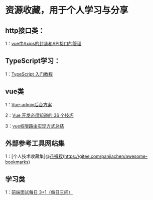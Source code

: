 # 资源收藏，用于个人学习与分享

## http接口类：
  1：[vue中Axios的封装和API接口的管理](https://juejin.im/post/5b55c118f265da0f6f1aa354)
## TypeScript学习：
  1：[TypeScript 入门教程](https://github.com/xcatliu/typescript-tutorial/blob/master/README.md)
## vue类
  1：[Vue-admin后台方案](https://github.com/PanJiaChen/vue-element-admin/blob/master/README.zh-CN.md)
  
  2：[Vue 开发必须知道的 36 个技巧](https://juejin.im/post/5d9d386fe51d45784d3f8637)
  
  3：[vue权限路由实现方式总结](https://juejin.im/post/5b5bfd5b6fb9a04fdd7d687a#heading-12)
## 外部参考工具网站集
  1：[个人技术收藏集]@[花裤衩](https://github.com/PanJiaChen)(https://gitee.com/panjiachen/awesome-bookmarks)
## 学习类
  1：[前端面试每日 3+1（每日三问）](https://github.com/haizlin/fe-interview)

